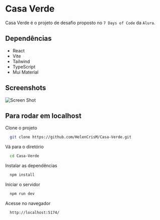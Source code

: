 # Casa Verde
Casa Verde é o projeto de desafio proposto no `7 Days of Code` da `Alura`.
 
## Dependências
- React
- Vite
- Tailwind
- TypeScript
- Mui Material


## Screenshots

![Screen Shot](https://user-images.githubusercontent.com/93036812/184509003-fd430155-b334-4e81-ab4d-4aad49a7b5e9.png)

## Para rodar em localhost

Clone o projeto

```bash
  git clone https://github.com/HelenCrisM/Casa-Verde.git
```

Vá para o diretório

```bash
  cd Casa-Verde
```

Instalar as dependências

```bash
  npm install
```

Iniciar o servidor

```bash
  npm run dev
```

Acesse no navegador

```bash
  http://localhost:5174/
```